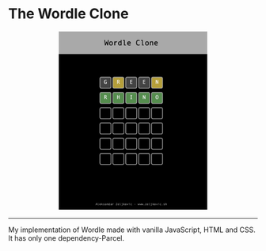# The Wordle Clone


<figure style="text-align: center;">
    <img src="screenshot.jpg" alt="GitHub stars history" width="300"/>
</figure>

---


My implementation of Wordle made with vanilla JavaScript, HTML and CSS. It has only one dependency-Parcel.
